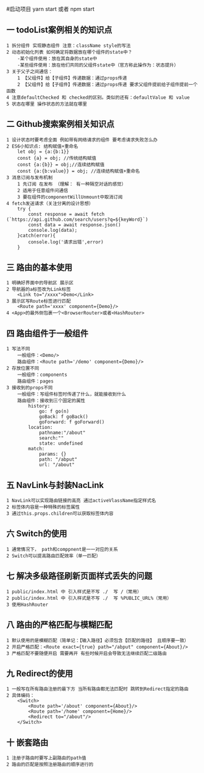 #启动项目
yarn start
或者
npm start

## 一 todoList案例相关的知识点
    1 拆分组件 实现静态组件 注意：className style的写法
    2 动态初始化列表 如何确定将数据放在哪个组件的state中？
        -某个组件使用：放在其自身的state中
        -某些组件使用：放在他们共同的父组件state中（官方称此操作为：状态提升）
    3 关于父子之间通信：
        1 【父组件】给【子组件】传递数据：通过props传递
        2 【父组件】给【子组件】传递数据：通过props传递 要求父组件提前给子组件提前一个函数
    4 注意defaultChecked 和 checked的区别。类似的还有：defaultValue 和 value
    5 状态在哪里 操作状态的方法就在哪里

## 二 Github搜索案例相关知识点
    1 设计状态时要考虑全面 例如带有网络请求的组件 要考虑请求失败怎么办
    2 ES6小知识点: 结构赋值+重命名
        let obj = {a:{b:1}}
        const {a} = obj; //传统结构赋值
        const {a:{b}} = obj;//连续结构赋值
        const {a:{b:value}} = obj; //连续结构赋值+重命名
    3 消息订阅与发布机制
        1 先订阅 在发布 （理解： 有一种隔空对话的感觉）
        2 适用于任意组件问通信
        3 要在组件的componentWillUnmount中取消订阅
    4 fetch发送请求（关注分离的设计思想）
        try {
            const response = await fetch (`https://api.github.com/search/users?q=${keyWord}`)
            const data = await response.json()
            console.log(data);
        }catch(error){
            console.log('请求出错',error)
        }

## 三 路由的基本使用
    1 明确好界面中的导航区 展示区
    2 导航器的a标签改为Link标签
        <Link to="/xxxx">Demo</Link>
    3 展示区写Route标签进行匹配
        <Route path='xxxx' component={Demo}/>
    4 <App>的最外侧包裹一个<BrowserRouter>或者<HashRouter>

## 四 路由组件于一般组件
    1 写法不同
        一般组件：<Demo/>
        路由组件：<Route path='/demo' component={Demo}/>
    2 存放位置不同
        一般组件：components
        路由组件：pages
    3 接收到的props不同
        一般组件：写组件标签时传递了什么，就能接收到什么
        路由组件：接收到三个固定的属性
            history:
                go: f go(n)
                goBack: f goBack()
                goForward: f goForward()
            location:
                pathname:"/about"
                search:""
                state: undefined
            match:
                params: {}
                path: "/abput"
                url: "/about"

## 五 NavLink与封装NacLink
    1 NavLink可以实现路由链接的高亮 通过activeVlassName指定样式名
    2 标签体内容是一种特殊的标签属性
    3 通过this.props.children可以获取标签体内容

## 六 Switch的使用
    1 通常情况下， path和comppnent是一一对应的关系
    2 Switch可以提高路由匹配效率（单一匹配）

## 七 解决多级路径刷新页面样式丢失的问题
    1 public/index.html 中 引入样式是不写 ./  写 /（常用）
    2 public/index.html 中 引入样式是不写 ./  写 %PUBLIC_URL%（常用）
    3 使用HashRouter

## 八 路由的严格匹配与模糊匹配
    1 默认使用的是模糊匹配（简单记：【输入路径】必须包含【匹配的路径】 且顺序要一致）
    2 开启严格匹配：<Route exact={true} path="/abput" component={About}/>
    3 严格匹配不要随便开启 需要再开 有些时候开启会导致无法继续匹配二级路由

## 九 Redirect的使用
    1 一般写在所有路由注册的最下方 当所有路由都无法匹配时 跳转到Redirect指定的路由
    2 具体编码：
        <Switch>
            <Route path='/about' component={About}/>
            <Route path='/home' component={Home}/>
            <Redirect to="/about"/>
        </Switch>

## 十 嵌套路由
    1 注册子路由时要写上副路由的path值
    2 路由的匹配是按照注册路由的顺序进行的